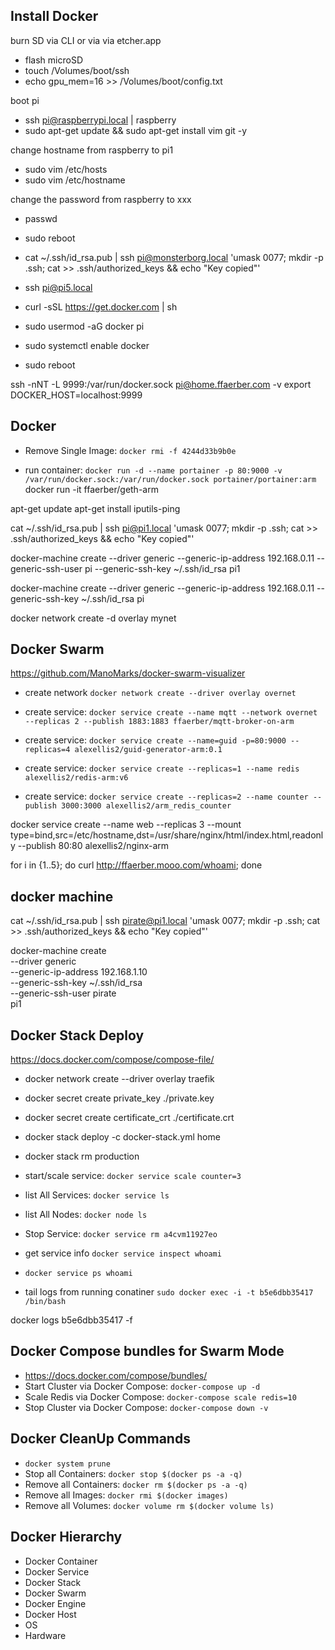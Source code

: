 

## Install Docker
burn SD via CLI or via via etcher.app
- flash microSD
- touch /Volumes/boot/ssh
- echo gpu_mem=16 >> /Volumes/boot/config.txt

boot pi
- ssh pi@raspberrypi.local | raspberry
- sudo apt-get update && sudo apt-get install vim git -y

change hostname from raspberry to pi1
- sudo vim /etc/hosts
- sudo vim /etc/hostname

change the password from raspberry to xxx
- passwd

- sudo reboot
- cat ~/.ssh/id_rsa.pub | ssh pi@monsterborg.local 'umask 0077; mkdir -p .ssh; cat >> .ssh/authorized_keys && echo "Key copied"'

- ssh pi@pi5.local

- curl -sSL https://get.docker.com | sh

- sudo usermod -aG docker pi
- sudo systemctl enable docker
- sudo reboot


ssh -nNT -L 9999:/var/run/docker.sock pi@home.ffaerber.com -v
export DOCKER_HOST=localhost:9999


## Docker
- Remove Single Image: `docker rmi -f 4244d33b9b0e`

- run container: `docker run -d --name portainer -p 80:9000 -v /var/run/docker.sock:/var/run/docker.sock portainer/portainer:arm`
docker run -it ffaerber/geth-arm


apt-get update
apt-get install iputils-ping


cat ~/.ssh/id_rsa.pub | ssh pi@pi1.local 'umask 0077; mkdir -p .ssh; cat >> .ssh/authorized_keys && echo "Key copied"'

docker-machine create --driver generic --generic-ip-address 192.168.0.11 --generic-ssh-user pi --generic-ssh-key ~/.ssh/id_rsa pi1

docker-machine create --driver generic --generic-ip-address 192.168.0.11  --generic-ssh-key ~/.ssh/id_rsa pi

docker network create -d overlay mynet

## Docker Swarm
https://github.com/ManoMarks/docker-swarm-visualizer
- create network `docker network create --driver overlay overnet`
- create service: `docker service create --name mqtt --network overnet --replicas 2 --publish 1883:1883 ffaerber/mqtt-broker-on-arm`

- create service: `docker service create --name=guid -p=80:9000 --replicas=4 alexellis2/guid-generator-arm:0.1`

- create service: `docker service create --replicas=1 --name redis alexellis2/redis-arm:v6`
- create service: `docker service create --replicas=2 --name counter --publish 3000:3000 alexellis2/arm_redis_counter`

docker service create --name web --replicas 3 --mount type=bind,src=/etc/hostname,dst=/usr/share/nginx/html/index.html,readonly --publish 80:80 alexellis2/nginx-arm


for i in {1..5}; do curl http://ffaerber.mooo.com/whoami; done


## docker machine

cat ~/.ssh/id_rsa.pub | ssh pirate@pi1.local 'umask 0077; mkdir -p .ssh; cat >> .ssh/authorized_keys && echo "Key copied"'

docker-machine create \
  --driver generic \
  --generic-ip-address 192.168.1.10 \
  --generic-ssh-key ~/.ssh/id_rsa \
  --generic-ssh-user pirate \
  pi1

## Docker Stack Deploy
https://docs.docker.com/compose/compose-file/

- docker network create --driver overlay traefik
- docker secret create private_key ./private.key
- docker secret create certificate_crt ./certificate.crt
- docker stack deploy -c docker-stack.yml home
- docker stack rm production


- start/scale service: `docker service scale counter=3`

- list All Services: `docker service ls`
- list All Nodes: `docker node ls`

- Stop Service: `docker service rm a4cvm11927eo`

- get service info `docker service inspect whoami`
- `docker service ps whoami`

- tail logs from running conatiner `sudo docker exec -i -t b5e6dbb35417 /bin/bash`

docker logs b5e6dbb35417 -f



## Docker Compose bundles for Swarm Mode
- https://docs.docker.com/compose/bundles/
- Start Cluster via Docker Compose: `docker-compose up -d`
- Scale Redis via Docker Compose: `docker-compose scale redis=10`
- Stop Cluster via Docker Compose: `docker-compose down -v`

## Docker CleanUp Commands
- `docker system prune`
- Stop all Containers: `docker stop $(docker ps -a -q)`
- Remove all Containers: `docker rm $(docker ps -a -q)`
- Remove all Images: `docker rmi $(docker images)`
- Remove all Volumes: `docker volume rm $(docker volume ls)`

## Docker Hierarchy
- Docker Container
- Docker Service
- Docker Stack
- Docker Swarm
- Docker Engine
- Docker Host
- OS
- Hardware
